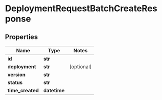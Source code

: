# DeploymentRequestBatchCreateResponse

## Properties
Name | Type | Notes
------------ | ------------- | -------------
**id** | **str** |
**deployment** | **str** | [optional]
**version** | **str** |
**status** | **str** |
**time_created** | **datetime** |


